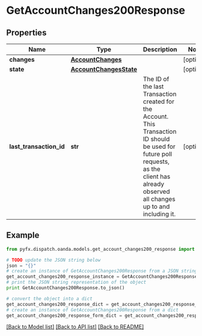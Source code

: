 # GetAccountChanges200Response


## Properties
Name | Type | Description | Notes
------------ | ------------- | ------------- | -------------
**changes** | [**AccountChanges**](AccountChanges.md) |  | [optional] 
**state** | [**AccountChangesState**](AccountChangesState.md) |  | [optional] 
**last_transaction_id** | **str** | The ID of the last Transaction created for the Account.  This Transaction ID should be used for future poll requests, as the client has already observed all changes up to and including it. | [optional] 

## Example

```python
from pyfx.dispatch.oanda.models.get_account_changes200_response import GetAccountChanges200Response

# TODO update the JSON string below
json = "{}"
# create an instance of GetAccountChanges200Response from a JSON string
get_account_changes200_response_instance = GetAccountChanges200Response.from_json(json)
# print the JSON string representation of the object
print GetAccountChanges200Response.to_json()

# convert the object into a dict
get_account_changes200_response_dict = get_account_changes200_response_instance.to_dict()
# create an instance of GetAccountChanges200Response from a dict
get_account_changes200_response_form_dict = get_account_changes200_response.from_dict(get_account_changes200_response_dict)
```
[[Back to Model list]](../README.md#documentation-for-models) [[Back to API list]](../README.md#documentation-for-api-endpoints) [[Back to README]](../README.md)


